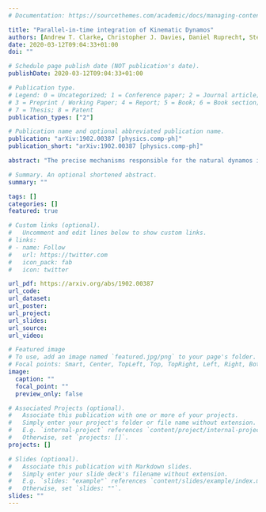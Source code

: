 ```yaml
---
# Documentation: https://sourcethemes.com/academic/docs/managing-content/

title: "Parallel-in-time integration of Kinematic Dynamos"
authors: [Andrew T. Clarke, Christopher J. Davies, Daniel Ruprecht, Steven M. Tobias]
date: 2020-03-12T09:04:33+01:00
doi: ""

# Schedule page publish date (NOT publication's date).
publishDate: 2020-03-12T09:04:33+01:00

# Publication type.
# Legend: 0 = Uncategorized; 1 = Conference paper; 2 = Journal article;
# 3 = Preprint / Working Paper; 4 = Report; 5 = Book; 6 = Book section;
# 7 = Thesis; 8 = Patent
publication_types: ["2"]

# Publication name and optional abbreviated publication name.
publication: "arXiv:1902.00387 [physics.comp-ph]"
publication_short: "arXiv:1902.00387 [physics.comp-ph]"

abstract: "The precise mechanisms responsible for the natural dynamos in the Earth and Sun are still not fully understood. Numerical simulations of natural dynamos are extremely computationally intensive, and are carried out in parameter regimes many orders of magnitude away from real conditions. Parallelization in space is a common strategy to speed up simulations on high performance computers, but eventually hits a scaling limit. Additional directions of parallelization are desirable to utilise the high number of processor cores now available. Parallel-in-time methods can deliver speed up in addition to that offered by spatial partitioning but have not yet been applied to dynamo simulations. This paper investigates the feasibility of using the parallel-in-time algorithm Parareal to speed up initial value problem simulations of the kinematic dynamo, using the open source Dedalus spectral solver. Both the time independent Roberts and time dependent Galloway-Proctor 2.5D dynamos are investigated over a range of magnetic Reynolds numbers. Speed ups beyond those possible from spatial parallelization are found in both cases. Results for the Galloway-Proctor flow are promising, with Parareal efficiency found to be close to 0.3. Roberts flow results are less efficient, but Parareal still shows some speed up over spatial parallelization alone. Parallel in space and time speed ups of ∼300 were found for 1600 cores for the Galloway-Proctor flow, with total parallel efficiency of ∼0.16."

# Summary. An optional shortened abstract.
summary: ""

tags: []
categories: []
featured: true

# Custom links (optional).
#   Uncomment and edit lines below to show custom links.
# links:
# - name: Follow
#   url: https://twitter.com
#   icon_pack: fab
#   icon: twitter

url_pdf: https://arxiv.org/abs/1902.00387
url_code:
url_dataset:
url_poster:
url_project:
url_slides:
url_source:
url_video:

# Featured image
# To use, add an image named `featured.jpg/png` to your page's folder. 
# Focal points: Smart, Center, TopLeft, Top, TopRight, Left, Right, BottomLeft, Bottom, BottomRight.
image:
  caption: ""
  focal_point: ""
  preview_only: false

# Associated Projects (optional).
#   Associate this publication with one or more of your projects.
#   Simply enter your project's folder or file name without extension.
#   E.g. `internal-project` references `content/project/internal-project/index.md`.
#   Otherwise, set `projects: []`.
projects: []

# Slides (optional).
#   Associate this publication with Markdown slides.
#   Simply enter your slide deck's filename without extension.
#   E.g. `slides: "example"` references `content/slides/example/index.md`.
#   Otherwise, set `slides: ""`.
slides: ""
---
```


